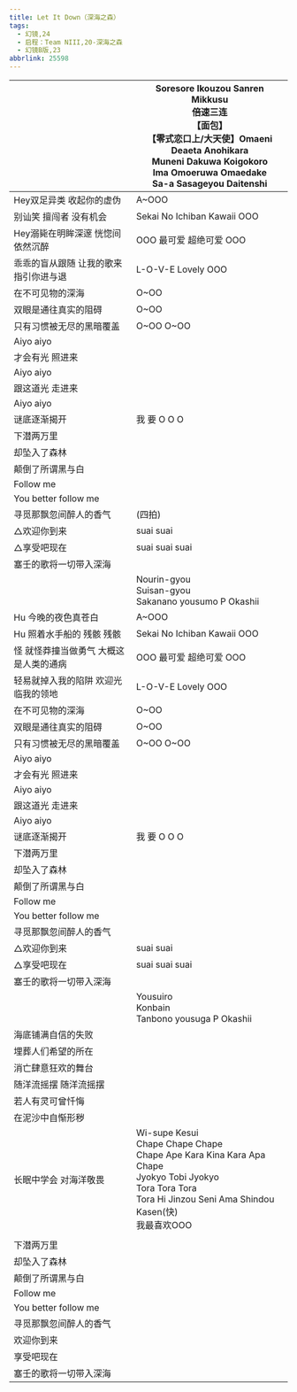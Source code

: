 ```yaml
---
title: Let It Down（深海之森）
tags:
  - 幻镜,24
  - 启程：Team NIII,20-深海之森
  - 幻镜B版,23
abbrlink: 25598
---
```

|      |Soresore Ikouzou Sanren Mikkusu<br>倍速三连<br>【面包】<br>【零式恋口上/大天使】Omaeni Deaeta Anohikara<br>Muneni Dakuwa Koigokoro<br>Ima Omoeruwa Omaedake<br>Sa-a Sasageyou Daitenshi|
|--|--|
|Hey双足异类 收起你的虚伪|A~OOO|
|别讪笑 擅闯者 没有机会|Sekai No Ichiban Kawaii OOO|
|Hey溺毙在明眸深邃 恍惚间依然沉醉|OOO 最可爱 超绝可爱 OOO|
|乖乖的盲从跟随 让我的歌来指引你进与退|L-O-V-E Lovely OOO|
|在不可见物的深海|O~OO|
|双眼是通往真实的阻碍|O~OO|
|只有习惯被无尽的黑暗覆盖|O~OO O~OO|
|Aiyo aiyo|      |
|才会有光 照进来|      |
|Aiyo aiyo|      |
|跟这道光 走进来|      |
|Aiyo aiyo|      |
|谜底逐渐揭开|我 要 O O O|
|下潜两万里|      |
|却坠入了森林|      |
|颠倒了所谓黑与白|      |
|Follow me|      |
|You better follow me|      |
|寻觅那飘忽间醉人的香气|(四拍)|
|△欢迎你到来|suai suai      |
|△享受吧现在|suai suai suai     |
|塞壬的歌将一切带入深海|      |
|      |Nourin-gyou<br>Suisan-gyou<br>Sakanano yousumo P Okashii|
|Hu 今晚的夜色真苍白|A~OOO|
|Hu 照着水手船的 残骸 残骸|Sekai No Ichiban Kawaii OOO|
|怪 就怪莽撞当做勇气 大概这是人类的通病|OOO 最可爱 超绝可爱 OOO|
|轻易就掉入我的陷阱 欢迎光临我的领地|L-O-V-E Lovely OOO|
|在不可见物的深海|O~OO|
|双眼是通往真实的阻碍|O~OO|
|只有习惯被无尽的黑暗覆盖|O~OO O~OO|
|Aiyo aiyo|      |
|才会有光 照进来|      |
|Aiyo aiyo|      |
|跟这道光 走进来|      |
|Aiyo aiyo|      |
|谜底逐渐揭开|我 要 O O O|
|下潜两万里|      |
|却坠入了森林|      |
|颠倒了所谓黑与白|      |
|Follow me|      |
|You better follow me|      |
|寻觅那飘忽间醉人的香气||
|△欢迎你到来|suai suai      |
|△享受吧现在|suai suai suai      |
|塞壬的歌将一切带入深海|      |
|      |Yousuiro<br>Konbain<br>Tanbono yousuga P Okashii|
|海底铺满自信的失败|      |
|埋葬人们希望的所在|      |
|消亡肆意狂欢的舞台|      |
|随洋流摇摆 随洋流摇摆|      |
|若人有灵可曾忏悔|      |
|在泥沙中自惭形秽|      |
|长眠中学会 对海洋敬畏|Wi-supe Kesui<br>Chape Chape Chape<br>Chape Ape Kara Kina Kara Apa Chape<br>Jyokyo Tobi Jyokyo<br>Tora Tora Tora<br>Tora Hi Jinzou Seni Ama Shindou Kasen(快)<br>我最喜欢OOO|
|      |      |
|下潜两万里|      |
|却坠入了森林|      |
|颠倒了所谓黑与白|      |
|Follow me|      |
|You better follow me|      |
|寻觅那飘忽间醉人的香气|      |
|欢迎你到来|      |
|享受吧现在|      |
|塞壬的歌将一切带入深海|      |